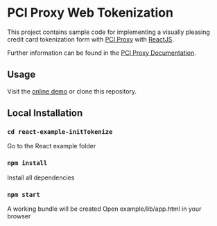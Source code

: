 # PCI Proxy Web Tokenization

This project contains sample code for implementing a visually pleasing credit card tokenization form
with [PCI Proxy](https://www.pci-proxy.com/) with [ReactJS](https://reactjs.org/).

Further information can be found in the [PCI Proxy Documentation](https://docs.pci-proxy.com/collect-and-store-cards/capture-iframes).

## Usage

Visit the [online demo](https://datatrans.github.io/secure-fields-sample/pciproxy-examples) or clone this repository.

## Local Installation

### `cd react-example-initTokenize`

Go to the React example folder

### `npm install`

Install all dependencies

### `npm start`

A working bundle will be created
Open example/lib/app.html in your browser
